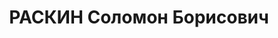 ---
title: РАСКИН Соломон Борисович
description: '1886 року народження, х. Єфінгар Баштансь-кого району Миколаївської
  області, єврей, із селян, освіта початкова. Проживав у м. Миколаєві. Начальник обласного
  відділу місцевої промисловості.

  Заарештований 07.07.1937 р. Вироком Військової Колегії Верховного Суду СРСР від
  24.11.1937 року засуджений до розстрілу з конфіскацією майна. Страчений 24.11.1937
  р. Місце поховання невідомо.

  Реабілітований у 1957 р.'
---
